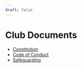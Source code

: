 ```yaml
---
draft: false
---
```


# Club Documents

- [Constitution](/files/WCC-Constitution-Nov-2014.pdf)
- [Code of Conduct](/files/WCC-Code-of-Conduct.pdf)
- [Safeguarding](/fles/WCC-Safeguarding-2.pdf)
